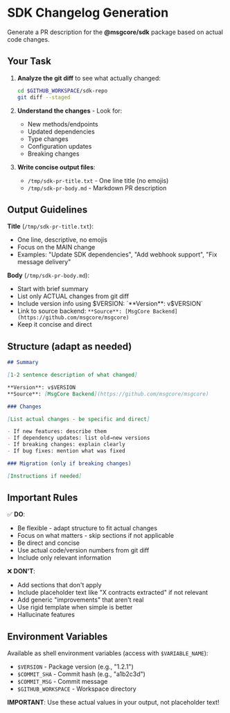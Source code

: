 # SDK Changelog Generation

Generate a PR description for the **@msgcore/sdk** package based on actual code changes.

## Your Task

1. **Analyze the git diff** to see what actually changed:

   ```bash
   cd $GITHUB_WORKSPACE/sdk-repo
   git diff --staged
   ```

2. **Understand the changes** - Look for:
   - New methods/endpoints
   - Updated dependencies
   - Type changes
   - Configuration updates
   - Breaking changes

3. **Write concise output files**:
   - `/tmp/sdk-pr-title.txt` - One line title (no emojis)
   - `/tmp/sdk-pr-body.md` - Markdown PR description

## Output Guidelines

**Title** (`/tmp/sdk-pr-title.txt`):

- One line, descriptive, no emojis
- Focus on the MAIN change
- Examples: "Update SDK dependencies", "Add webhook support", "Fix message delivery"

**Body** (`/tmp/sdk-pr-body.md`):

- Start with brief summary
- List only ACTUAL changes from git diff
- Include version info using $VERSION: `**Version**: v$VERSION`
- Link to source backend: `**Source**: [MsgCore Backend](https://github.com/msgcore/msgcore)`
- Keep it concise and direct

## Structure (adapt as needed)

```markdown
## Summary

[1-2 sentence description of what changed]

**Version**: v$VERSION
**Source**: [MsgCore Backend](https://github.com/msgcore/msgcore)

### Changes

[List actual changes - be specific and direct]

- If new features: describe them
- If dependency updates: list old→new versions
- If breaking changes: explain clearly
- If bug fixes: mention what was fixed

### Migration (only if breaking changes)

[Instructions if needed]
```

## Important Rules

✅ **DO**:

- Be flexible - adapt structure to fit actual changes
- Focus on what matters - skip sections if not applicable
- Be direct and concise
- Use actual code/version numbers from git diff
- Include only relevant information

❌ **DON'T**:

- Add sections that don't apply
- Include placeholder text like "X contracts extracted" if not relevant
- Add generic "improvements" that aren't real
- Use rigid template when simple is better
- Hallucinate features

## Environment Variables

Available as shell environment variables (access with `$VARIABLE_NAME`):

- `$VERSION` - Package version (e.g., "1.2.1")
- `$COMMIT_SHA` - Commit hash (e.g., "a1b2c3d")
- `$COMMIT_MSG` - Commit message
- `$GITHUB_WORKSPACE` - Workspace directory

**IMPORTANT**: Use these actual values in your output, not placeholder text!

